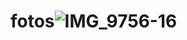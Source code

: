 # fotos![IMG_9756-16](https://github.com/LucasCaFel/fotos/assets/163114036/2705d643-956f-4acf-8663-d7e5013c8f6b)

